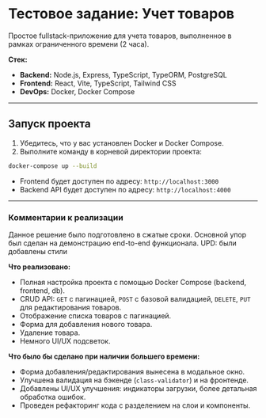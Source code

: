 # Тестовое задание: Учет товаров

Простое fullstack-приложение для учета товаров, выполненное в рамках ограниченного времени (2 часа).

**Стек:**
- **Backend:** Node.js, Express, TypeScript, TypeORM, PostgreSQL
- **Frontend:** React, Vite, TypeScript, Tailwind CSS
- **DevOps:** Docker, Docker Compose

---

## Запуск проекта

1. Убедитесь, что у вас установлен Docker и Docker Compose.
2. Выполните команду в корневой директории проекта:

```bash
docker-compose up --build
```

- Frontend будет доступен по адресу: `http://localhost:3000`
- Backend API будет доступен по адресу: `http://localhost:4000`

---

### Комментарии к реализации

Данное решение было подготовлено в сжатые сроки. Основной упор был сделан на демонстрацию end-to-end функционала.
UPD: были добавлены стили 

**Что реализовано:**
- Полная настройка проекта с помощью Docker Compose (backend, frontend, db).
- CRUD API: `GET` с пагинацией, `POST` с базовой валидацией, `DELETE`, `PUT` для редактирования товаров.
- Отображение списка товаров с пагинацией.
- Форма для добавления нового товара.
- Удаление товара.
- Немного UI/UX подсветок.

**Что было бы сделано при наличии большего времени:**
- Форма добавления/редактирования вынесена в модальное окно.
- Улучшена валидация на бэкенде (`class-validator`) и на фронтенде.
- Добавлены UI/UX улучшения: индикаторы загрузки, более детальная обработка ошибок.
- Проведен рефакторинг кода с разделением на слои и компоненты.